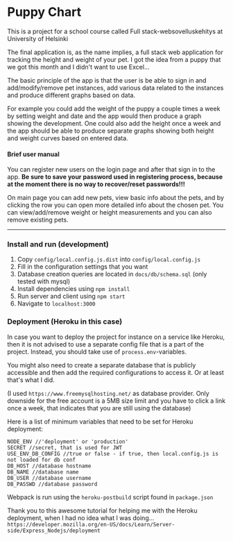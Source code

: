 # Puppy Chart

This is a project for a school course called Full stack-websovelluskehitys at University of Helsinki

The final application is, as the name implies, a full stack web application for tracking the height and 
weight of your pet. I got the idea from a puppy that we got this month and I didn't want to use Excel...

The basic principle of the app is that the user is be able to sign in and add/modify/remove pet instances, 
add various data related to the instances and produce different graphs based on data.

For example you could add the weight of the puppy a couple times a week by setting weight and date and the 
app would then produce a graph showing the development. One could also add the height once a week and the app 
should be able to produce separate graphs showing both height and weight curves based on entered data.

#### Brief user manual
You can register new users on the login page and after that sign in to the app. **Be sure to save your password used
in registering process, because at the moment there is no way to recover/reset passwords!!!**

On main page you can add new pets, view basic info about the pets, and by clicking the row you can
open more detailed info about the chosen pet. You can view/add/remove weight or height measurements
and you can also remove existing pets.

***

### Install and run (development)

1. Copy `config/local.config.js.dist` into `config/local.config.js`
2. Fill in the configuration settings that you want
3. Database creation queries are located in `docs/db/schema.sql` (only tested with mysql)
4. Install dependencies using
   `npm install`
5. Run server and client using
   `npm start`
6. Navigate to `localhost:3000`

### Deployment (Heroku in this case)

In case you want to deploy the project for instance on a service like Heroku,
then it is not advised to use a separate config file that is a part of the project.
Instead, you should take use of `process.env`-variables.

You might also need to create a separate database that is publicly accessible and then
add the required configurations to access it. Or at least that's what I did.

(I used `https://www.freemysqlhosting.net/` as  database provider. Only downside for the free account is
a 5MB size limit and you have to click a link once a week, that indicates that you are still using the database)

Here is a list of minimum variables that need to be set for Heroku deployment:

```
NODE_ENV //'deployment' or 'production'
SECRET //secret, that is used for JWT
USE_ENV_DB_CONFIG //true or false - if true, then local.config.js is not loaded for db conf
DB_HOST //database hostname
DB_NAME //database name
DB_USER //database username
DB_PASSWD //database password
```

Webpack is run using the `heroku-postbuild` script found in `package.json`

Thank you to this awesome tutorial for helping me with the Heroku deployment,
when I had no idea what I was doing...
`https://developer.mozilla.org/en-US/docs/Learn/Server-side/Express_Nodejs/deployment`
